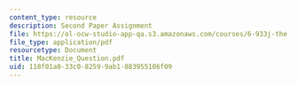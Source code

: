 ```yaml
---
content_type: resource
description: Second Paper Assignment
file: https://ol-ocw-studio-app-qa.s3.amazonaws.com/courses/6-933j-the-structure-of-engineering-revolutions-fall-2001/118f01a033c082599ab1883955106f09_MacKenzie_Question.pdf
file_type: application/pdf
resourcetype: Document
title: MacKenzie_Question.pdf
uid: 118f01a0-33c0-8259-9ab1-883955106f09
---
```

